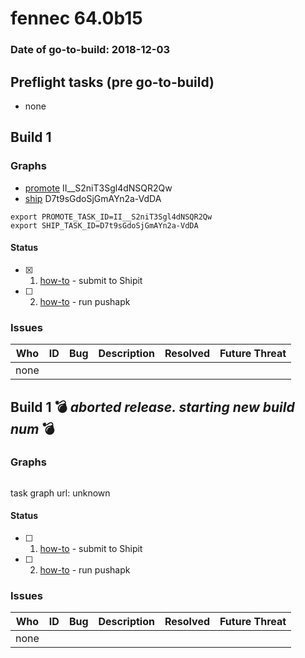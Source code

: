 # fennec 64.0b15

### Date of go-to-build: 2018-12-03

## Preflight tasks (pre go-to-build)
- none

## Build 1  

### Graphs
* [promote](https://tools.taskcluster.net/push-inspector/#/II__S2niT3Sgl4dNSQR2Qw) II__S2niT3Sgl4dNSQR2Qw
* [ship](https://tools.taskcluster.net/push-inspector/#/D7t9sGdoSjGmAYn2a-VdDA) D7t9sGdoSjGmAYn2a-VdDA
```
export PROMOTE_TASK_ID=II__S2niT3Sgl4dNSQR2Qw
export SHIP_TASK_ID=D7t9sGdoSjGmAYn2a-VdDA
```


#### Status
- [x] 1.  [how-to](https://wiki.mozilla.org/Release:Release_Automation_on_Mercurial:Starting_a_Release#Submit_to_Ship_It)  - submit to Shipit
- [ ] 2.  [how-to](https://github.com/mozilla-releng/releasewarrior-2.0/blob/master/docs/release-promotion/mobile/howto.md)  - run pushapk

### Issues
| Who                 | ID               | Bug                                                                 | Description                | Resolved                | Future Threat                |
| ------------------- | ---------------- | ------------------------------------------------------------------- | -------------------------- | ----------------------- | ---------------------------- |
| none | | | | | |

## Build 1  :bomb: _aborted release. starting new build num_ :bomb: 

### Graphs
```
```
task graph url: unknown


#### Status
- [ ] 1.  [how-to](https://wiki.mozilla.org/Release:Release_Automation_on_Mercurial:Starting_a_Release#Submit_to_Ship_It)  - submit to Shipit
- [ ] 2.  [how-to](https://github.com/mozilla-releng/releasewarrior-2.0/blob/master/docs/release-promotion/mobile/howto.md)  - run pushapk

### Issues
| Who                 | ID               | Bug                                                                 | Description                | Resolved                | Future Threat                |
| ------------------- | ---------------- | ------------------------------------------------------------------- | -------------------------- | ----------------------- | ---------------------------- |
| none | | | | | |

